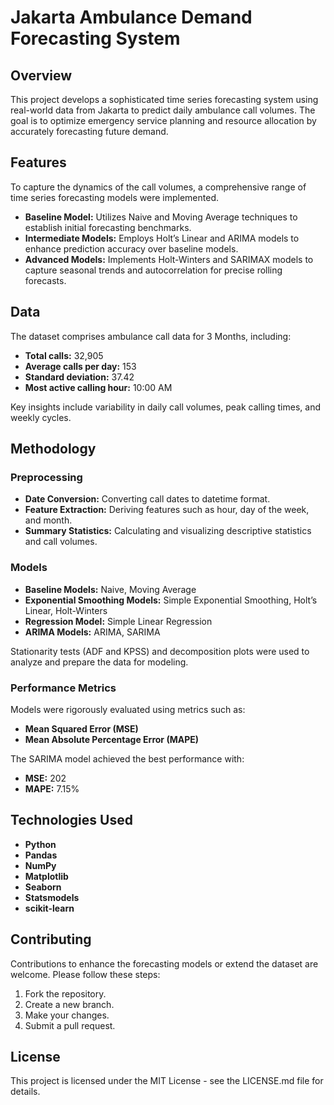 # Jakarta Ambulance Demand Forecasting System
## Overview
This project develops a sophisticated time series forecasting system using real-world data from Jakarta to predict daily ambulance call volumes. The goal is to optimize emergency service planning and resource allocation by accurately forecasting future demand.
## Features
To capture the dynamics of the call volumes, a comprehensive range of time series forecasting models were implemented.
* **Baseline Model:** Utilizes Naive and Moving Average techniques to establish initial forecasting benchmarks.
* **Intermediate Models:** Employs Holt’s Linear and ARIMA models to enhance prediction accuracy over baseline models.
* **Advanced Models:** Implements Holt-Winters and SARIMAX models to capture seasonal trends and autocorrelation for precise rolling forecasts.
## Data
The dataset comprises ambulance call data for 3 Months, including:

* **Total calls:** 32,905<br/>
* **Average calls per day:** 153<br/>
* **Standard deviation:** 37.42<br/>
* **Most active calling hour:** 10:00 AM<br/>

Key insights include variability in daily call volumes, peak calling times, and weekly cycles.
## Methodology
### Preprocessing
* **Date Conversion:** Converting call dates to datetime format.
* **Feature Extraction:** Deriving features such as hour, day of the week, and month.
* **Summary Statistics:** Calculating and visualizing descriptive statistics and call volumes.
### Models
* **Baseline Models:** Naive, Moving Average
* **Exponential Smoothing Models:** Simple Exponential Smoothing, Holt’s Linear, Holt-Winters
* **Regression Model:** Simple Linear Regression
* **ARIMA Models:** ARIMA, SARIMA

Stationarity tests (ADF and KPSS) and decomposition plots were used to analyze and prepare the data for modeling.
### Performance Metrics
Models were rigorously evaluated using metrics such as:

* **Mean Squared Error (MSE)**
* **Mean Absolute Percentage Error (MAPE)**

The SARIMA model achieved the best performance with:

* **MSE:** 202
* **MAPE:** 7.15%
## Technologies Used
* **Python**
* **Pandas**
* **NumPy**
* **Matplotlib**
* **Seaborn**
* **Statsmodels**
* **scikit-learn**
## Contributing
Contributions to enhance the forecasting models or extend the dataset are welcome. Please follow these steps:

1. Fork the repository.
2. Create a new branch.
3. Make your changes.
4. Submit a pull request.
## License
This project is licensed under the MIT License - see the LICENSE.md file for details.
